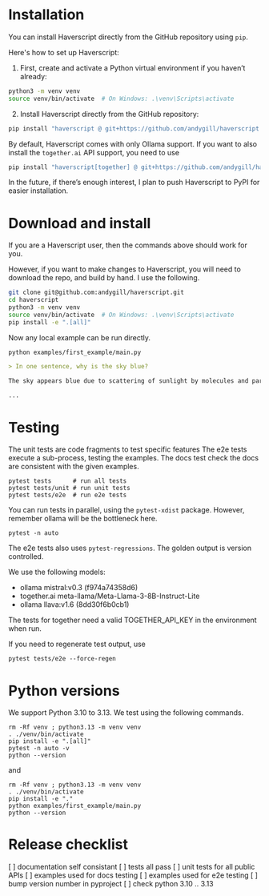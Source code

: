 # Installation

You can install Haverscript directly from the GitHub repository using `pip`.

Here's how to set up Haverscript:

1. First, create and activate a Python virtual environment if you haven’t already:

```bash
python3 -m venv venv
source venv/bin/activate  # On Windows: .\venv\Scripts\activate
```

2. Install Haverscript directly from the GitHub repository:

```bash
pip install "haverscript @ git+https://github.com/andygill/haverscript.git@v0.2.1"
```

By default, Haverscript comes with only Ollama support.
If you want to also install the `together.ai` API support, you need to use

```bash
pip install "haverscript[together] @ git+https://github.com/andygill/haverscript.git@v0.2.1"
```

In the future, if there’s enough interest, I plan to push Haverscript to PyPI
for easier installation.

# Download and install

If you are a Haverscript user, then the commands above should work for you. 

However, if you want to make changes to Haverscript, you will need to download
the repo, and build by hand. I use the following.

```bash
git clone git@github.com:andygill/haverscript.git
cd haverscript
python3 -m venv venv
source venv/bin/activate  # On Windows: .\venv\Scripts\activate
pip install -e ".[all]"
```

Now any local example can be run directly.

```shell
python examples/first_example/main.py
```

```markdown
> In one sentence, why is the sky blue?

The sky appears blue due to scattering of sunlight by molecules and particles in the Earth's atmosphere.

...
```

# Testing

The unit tests are code fragments to test specific features The e2e tests
execute a sub-process, testing the examples. The docs test check the docs
are consistent with the given examples.

```
pytest tests      # run all tests
pytest tests/unit # run unit tests
pytest tests/e2e  # run e2e tests
```

You can run tests in parallel, using the `pytest-xdist` package. However,
remember ollama will be the bottleneck here.

```
pytest -n auto
```

The e2e tests also uses `pytest-regressions`. The golden output is version controlled. 

We use the following models:
* ollama mistral:v0.3 (f974a74358d6)
* together.ai meta-llama/Meta-Llama-3-8B-Instruct-Lite
* ollama llava:v1.6 (8dd30f6b0cb1)

The tests for together need a valid TOGETHER_API_KEY in the environment when run.

If you need to regenerate test output, use 

```
pytest tests/e2e --force-regen
```

# Python versions

We support Python 3.10 to 3.13. We test using the following commands.

```
rm -Rf venv ; python3.13 -m venv venv
. ./venv/bin/activate
pip install -e ".[all]"
pytest -n auto -v
python --version
```

and

```
rm -Rf venv ; python3.13 -m venv venv
. ./venv/bin/activate
pip install -e "."
python examples/first_example/main.py
python --version
```

# Release checklist

[ ] documentation self consistant
[ ] tests all pass
[ ] unit tests for all public APIs
[ ] examples used for docs testing
[ ] examples used for e2e testing
[ ] bump version number in pyproject
[ ] check python 3.10 .. 3.13
